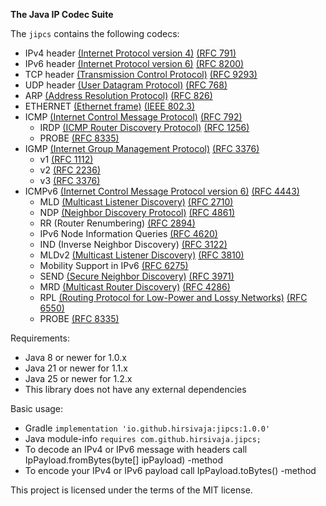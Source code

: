 **The Java IP Codec Suite**

The `jipcs` contains the following codecs:
* IPv4 header [(Internet Protocol version 4)](https://en.wikipedia.org/wiki/Internet_Protocol_version_4) [(RFC 791)](https://datatracker.ietf.org/doc/html/rfc791#page-11)
* IPv6 header [(Internet Protocol version 6)](https://en.wikipedia.org/wiki/Internet_Protocol_version_6) [(RFC 8200)](https://datatracker.ietf.org/doc/html/rfc8200#page-6)
* TCP header [(Transmission Control Protocol)](https://en.wikipedia.org/wiki/Transmission_Control_Protocol) [(RFC 9293)](https://datatracker.ietf.org/doc/html/rfc9293#name-header-format)
* UDP header [(User Datagram Protocol)](https://en.wikipedia.org/wiki/User_Datagram_Protocol) [(RFC 768)](https://datatracker.ietf.org/doc/html/rfc768)
* ARP [(Address Resolution Protocol)](https://en.wikipedia.org/wiki/Address_Resolution_Protocol) [(RFC 826)](https://datatracker.ietf.org/doc/html/rfc826)
* ETHERNET [(Ethernet frame)](https://en.wikipedia.org/wiki/Ethernet_frame) [(IEEE 802.3)](https://ieeexplore.ieee.org/document/9844436)
* ICMP [(Internet Control Message Protocol)](https://en.wikipedia.org/wiki/Internet_Control_Message_Protocol) [(RFC 792)](https://datatracker.ietf.org/doc/html/rfc792)
  * IRDP [(ICMP Router Discovery Protocol)](https://en.wikipedia.org/wiki/ICMP_Router_Discovery_Protocol) [(RFC 1256)](https://datatracker.ietf.org/doc/html/rfc1256)
  * PROBE [(RFC 8335)](https://datatracker.ietf.org/doc/html/rfc8335)
* IGMP [(Internet Group Management Protocol)](https://en.wikipedia.org/wiki/Internet_Group_Management_Protocol) [(RFC 3376)](https://datatracker.ietf.org/doc/html/rfc3376)
  * v1 [(RFC 1112)](https://datatracker.ietf.org/doc/html/rfc1112)
  * v2 [(RFC 2236)](https://datatracker.ietf.org/doc/html/rfc2236)
  * v3 [(RFC 3376)](https://datatracker.ietf.org/doc/html/rfc3376)
* ICMPv6 [(Internet Control Message Protocol version 6)](https://en.wikipedia.org/wiki/ICMPv6) [(RFC 4443)](https://datatracker.ietf.org/doc/html/rfc4443)
  * MLD [(Multicast Listener Discovery)](https://en.wikipedia.org/wiki/Multicast_Listener_Discovery) [(RFC 2710)](https://datatracker.ietf.org/doc/html/rfc2710)
  * NDP [(Neighbor Discovery Protocol)](https://en.wikipedia.org/wiki/Neighbor_Discovery_Protocol) [(RFC 4861)](https://datatracker.ietf.org/doc/html/rfc4861)
  * RR (Router Renumbering) [(RFC 2894)](https://datatracker.ietf.org/doc/html/rfc2894)
  * IPv6 Node Information Queries [(RFC 4620)](https://datatracker.ietf.org/doc/html/rfc4620)
  * IND (Inverse Neighbor Discovery) [(RFC 3122)](https://datatracker.ietf.org/doc/html/rfc3122)
  * MLDv2 [(Multicast Listener Discovery)](https://en.wikipedia.org/wiki/Multicast_Listener_Discovery) [(RFC 3810)](https://datatracker.ietf.org/doc/html/rfc3810)
  * Mobility Support in IPv6 [(RFC 6275)](https://datatracker.ietf.org/doc/html/rfc6275)
  * SEND [(Secure Neighbor Discovery)](https://en.wikipedia.org/wiki/Secure_Neighbor_Discovery) [(RFC 3971)](https://datatracker.ietf.org/doc/html/rfc3971)
  * MRD [(Multicast Router Discovery)](https://en.wikipedia.org/wiki/Multicast_router_discovery) [(RFC 4286)](https://datatracker.ietf.org/doc/html/rfc4286)
  * RPL [(Routing Protocol for Low-Power and Lossy Networks)](https://en.wikipedia.org/wiki/IPv6_Routing_Protocol_for_Low-Power_and_Lossy_Networks) [(RFC 6550)](https://datatracker.ietf.org/doc/html/rfc6550)
  * PROBE [(RFC 8335)](https://datatracker.ietf.org/doc/html/rfc8335)

Requirements:
* Java 8 or newer for 1.0.x
* Java 21 or newer for 1.1.x
* Java 25 or newer for 1.2.x
* This library does not have any external dependencies

Basic usage:
* Gradle `implementation 'io.github.hirsivaja:jipcs:1.0.0'`
* Java module-info `requires com.github.hirsivaja.jipcs;`
* To decode an IPv4 or IPv6 message with headers call IpPayload.fromBytes(byte[] ipPayload) -method
* To encode your IPv4 or IPv6 payload call IpPayload.toBytes() -method

This project is licensed under the terms of the MIT license.
